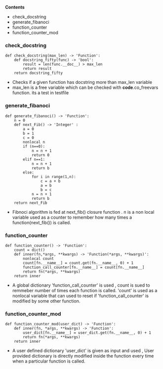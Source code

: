 **Contents**
- check_docstring
- generate_fibanoci
- function_counter
- function_counter_mod

### check_docstring

    def check_docstring(max_len) -> 'Function': 
        def docstring_fifty(func) -> 'bool':            
            result = len(func.__doc__) > max_len
            return result
        return docstring_fifty

- Checks if a given function has docstring more than max_len variable
- max_len is a free variable which can be checked with __code__.co_freevars function. its a test in testfile

### generate_fibanoci

    def generate_fibanoci() -> 'Function': 
        n = 0    
        def next_Fib() -> 'Integer' :
            a = 0
            b = 1
            c = 0
            nonlocal n    
            if (n==0):
                n = n + 1            
                return 0
            elif n==1:
                n = n + 1            
                return b 
            else:            
                for i in range(1,n):
                    c = a + b
                    a = b
                    b = c 
                n = n + 1
                return b
        return next_Fib

- Fibnoci algorithm is fed at next_fib() closure function . n is a non local variable used as a counter to remember how many times a function(next_fib()) is called.


### function_counter

    def function_counter() -> 'Function':        
        count = dict()
        def inner(fn,*args, **kwargs) -> 'Function(*args, **kwargs)':           
            nonlocal count 
            count[fn.__name__] = count.get(fn.__name__, 0) + 1
            function_call_counter[fn.__name__] = count[fn.__name__] 
            return fn(*args, **kwargs)
        return inner

- A global dictionary 'function_call_counter' is used  , count is sued to remmeber number of times each function is called. 'count' is used as a nonlocal variable that can used to reset if 'function_call_counter' is modified by some other function.

### function_counter_mod

    def function_counter_mod(user_dict) -> 'Function':
        def inner(fn, *args, **kwargs) -> 'Function':
            user_dict[fn.__name__] = user_dict.get(fn.__name__, 0) + 1
            return fn(*args, **kwargs)
        return inner 

- A user defined dictionary 'user_dict' is given as input and used  , User provided dictionary
is directly modified inside the function every time when a particular function is called.


